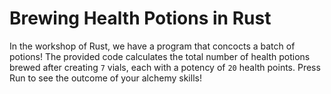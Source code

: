 # Brewing Health Potions in Rust

In the workshop of Rust, we have a program that concocts a batch of potions! The provided code calculates the total number of health potions brewed after creating `7` vials, each with a potency of `20` health points. Press Run to see the outcome of your alchemy skills!